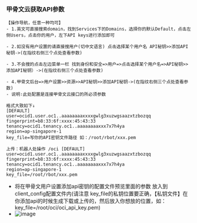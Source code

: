 ### 甲骨文云获取API参数
```text
【操作导航，任意一种均可】
- 1.英文可直接搜索domain，找到Services下的Domains，选择你的默认Default，点击左侧Users，点击你的用户，左下API keys进行添加即可

- 2.如没有用户设置的请直接搜用户(切中文语言) 点击选择某个用户名 API秘钥>>添加API秘钥->(在指纹右侧三个点处查看参数)

- 3.不会搜的点击左边菜单一栏 找到身份和安全=>用户=>点击选择某个用户名=>API秘钥>>添加API秘钥）->(在指纹右侧三个点处查看参数)

- 4.甲骨文后台=>用户设置>>资源>>API秘钥>>添加API秘钥->(在指纹右侧三个点处查看参数)
- 说明∶此处配置是连接甲骨文云接口的所必须参数

格式大致如下↓
[DEFAULT]
user=ocid1.user.oc1..aaaaaaaaxxxxgwlg3xuzwgsaazxtzbozqq
fingerprint=b8:33:6f:xxxx:45:43:33
tenancy=ocid1.tenancy.oc1..aaaaaaaaxxx7x7h4ya
region=ap-singapore-1
key_file=写你的API密钥文件路径 如：/root/rbot/xxx.pem

上传：机器人处操作 /oci [DEFAULT]
user=ocid1.user.oc1..aaaaaaaaxxxxgwlg3xuzwgsaazxtzbozqq
fingerprint=b8:33:6f:xxxx:45:43:33
tenancy=ocid1.tenancy.oc1..aaaaaaaaxxx7x7h4ya
region=ap-singapore-1
key_file=/root/rbot/xxx.pem
```
- 将在甲骨文用户设置添加api密钥的配置文件预览里面的参数 放入到client_config配置文件内(请注意 key_file的私钥位置要正确，【私钥文件】在你添加api的时候生成下载或上传的，然后放入你想放的位置，如：key_file=/root/oci/oci_api_key.pem)
- ![image](https://github.com/semicons/java_oci_manage/blob/main/1646021119866.jpg)
